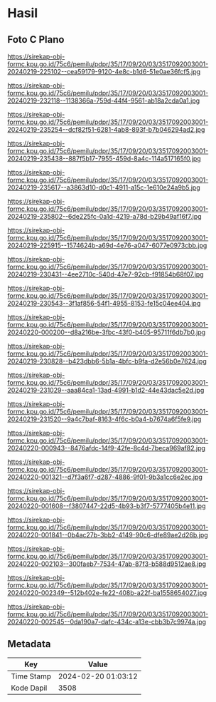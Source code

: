 # Hasil

## Foto C Plano

https://sirekap-obj-formc.kpu.go.id/75c6/pemilu/pdpr/35/17/09/20/03/3517092003001-20240219-225102--cea59179-9120-4e8c-b1d6-51e0ae36fcf5.jpg

https://sirekap-obj-formc.kpu.go.id/75c6/pemilu/pdpr/35/17/09/20/03/3517092003001-20240219-232118--1138366a-759d-44f4-9561-ab18a2cda0a1.jpg

https://sirekap-obj-formc.kpu.go.id/75c6/pemilu/pdpr/35/17/09/20/03/3517092003001-20240219-235254--dcf82f51-6281-4ab8-893f-b7b046294ad2.jpg

https://sirekap-obj-formc.kpu.go.id/75c6/pemilu/pdpr/35/17/09/20/03/3517092003001-20240219-235438--887f5b17-7955-459d-8a4c-114a517165f0.jpg

https://sirekap-obj-formc.kpu.go.id/75c6/pemilu/pdpr/35/17/09/20/03/3517092003001-20240219-235617--a3863d10-d0c1-4911-a15c-1e610e24a9b5.jpg

https://sirekap-obj-formc.kpu.go.id/75c6/pemilu/pdpr/35/17/09/20/03/3517092003001-20240219-235802--6de225fc-0a1d-4219-a78d-b29b49af16f7.jpg

https://sirekap-obj-formc.kpu.go.id/75c6/pemilu/pdpr/35/17/09/20/03/3517092003001-20240219-225915--1574624b-a69d-4e76-a047-6077e0973cbb.jpg

https://sirekap-obj-formc.kpu.go.id/75c6/pemilu/pdpr/35/17/09/20/03/3517092003001-20240219-230431--4ee2710c-540d-47e7-92cb-f91854b68f07.jpg

https://sirekap-obj-formc.kpu.go.id/75c6/pemilu/pdpr/35/17/09/20/03/3517092003001-20240219-230543--3f1af856-54f1-4955-8153-fe15c04ee404.jpg

https://sirekap-obj-formc.kpu.go.id/75c6/pemilu/pdpr/35/17/09/20/03/3517092003001-20240220-000200--d8a216be-3fbc-43f0-b405-95711f6db7b0.jpg

https://sirekap-obj-formc.kpu.go.id/75c6/pemilu/pdpr/35/17/09/20/03/3517092003001-20240219-230828--b423dbb6-5b1a-4bfc-b9fa-d2e56b0e7624.jpg

https://sirekap-obj-formc.kpu.go.id/75c6/pemilu/pdpr/35/17/09/20/03/3517092003001-20240219-231029--aaa84ca1-13ad-4991-b1d2-44e43dac5e2d.jpg

https://sirekap-obj-formc.kpu.go.id/75c6/pemilu/pdpr/35/17/09/20/03/3517092003001-20240219-231520--9a4c7baf-8163-4f6c-b0a4-b7674a6f5fe9.jpg

https://sirekap-obj-formc.kpu.go.id/75c6/pemilu/pdpr/35/17/09/20/03/3517092003001-20240220-000943--8476afdc-14f9-42fe-8c4d-7beca969af82.jpg

https://sirekap-obj-formc.kpu.go.id/75c6/pemilu/pdpr/35/17/09/20/03/3517092003001-20240220-001321--d7f3a6f7-d287-4886-9f01-9b3a1cc6e2ec.jpg

https://sirekap-obj-formc.kpu.go.id/75c6/pemilu/pdpr/35/17/09/20/03/3517092003001-20240220-001608--f3807447-22d5-4b93-b3f7-5777405b4e11.jpg

https://sirekap-obj-formc.kpu.go.id/75c6/pemilu/pdpr/35/17/09/20/03/3517092003001-20240220-001841--0b4ac27b-3bb2-4149-90c6-dfe89ae2d26b.jpg

https://sirekap-obj-formc.kpu.go.id/75c6/pemilu/pdpr/35/17/09/20/03/3517092003001-20240220-002103--300faeb7-7534-47ab-87f3-b588d9512ae8.jpg

https://sirekap-obj-formc.kpu.go.id/75c6/pemilu/pdpr/35/17/09/20/03/3517092003001-20240220-002349--512b402e-fe22-408b-a22f-ba1558654027.jpg

https://sirekap-obj-formc.kpu.go.id/75c6/pemilu/pdpr/35/17/09/20/03/3517092003001-20240220-002545--0da190a7-dafc-434c-a13e-cbb3b7c9974a.jpg


## Metadata

| Key        | Value               |
| ---------- | ------------------- |
| Time Stamp | 2024-02-20 01:03:12 |
| Kode Dapil | 3508                |



